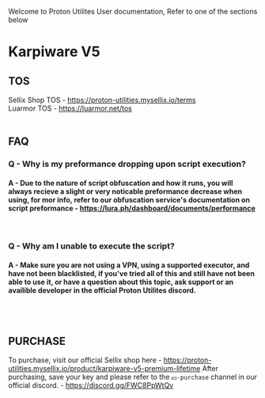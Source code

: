 Welcome to Proton Utilites User documentation, Refer to one of the sections below

# Karpiware V5
## TOS
  Sellix Shop TOS - https://proton-utilities.mysellix.io/terms<br>
  Luarmor TOS - https://luarmor.net/tos
  <br>
  <br>
## FAQ



### Q - Why is my preformance dropping upon script execution?

 #### A - Due to the nature of script obfuscation and how it runs, you will always recieve a slight or very noticable preformance decrease when using, for mor info, refer to our obfuscation service's documentation on script preformance - https://lura.ph/dashboard/documents/performance


  <br>


### Q - Why am I unable to execute the script?

 #### A - Make sure you are not using a VPN, using a supported executor, and have not been blacklisted, if you've tried all of this and still have not been able to use it, or have a question about this topic, ask support or an availible developer in the official Proton Utilites discord.

<br>
<br>

## PURCHASE
  To purchase, visit our official Sellix shop here - https://proton-utilities.mysellix.io/product/karpiware-v5-premium-lifetime
  After purchasing, save your key and please refer to the ```⁠💵-purchase``` channel in our official discord. - https://discord.gg/FWC8PpWtQv 
